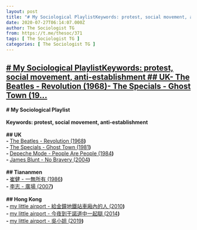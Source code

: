 ```yaml
---
layout: post
title: "# My Sociological PlaylistKeywords: protest, social movement, anti-establishment ## UK- The Beatles - Revolution (1968)- The Specials - Ghost Town (19..."
date: 2020-07-27T06:14:07.000Z
author: The Sociologist TG
from: https://t.me/thesoc/371
tags: [ The Sociologist TG ]
categories: [ The Sociologist TG ]
---
```

<!--1595830447000-->
[# My Sociological PlaylistKeywords: protest, social movement, anti-establishment ## UK- The Beatles - Revolution (1968)- The Specials - Ghost Town (19...](https://t.me/thesoc/371)
------

<div>
<p><b># My Sociological Playlist<br><br>Keywords: protest, social movement, anti-establishment <br><br>## UK<br>- </b><a href="https://youtu.be/BGLGzRXY5Bw" target="_blank" rel="noopener" onclick="return confirm('Open this link?\n\n'+this.href);">The Beatles - Revolution (1968</a><b>)<br>- </b><a href="https://youtu.be/RZ2oXzrnti4" target="_blank" rel="noopener" onclick="return confirm('Open this link?\n\n'+this.href);">The Specials - Ghost Town (1981</a><b>)<br>- </b><a href="https://youtu.be/MzGnX-MbYE4" target="_blank" rel="noopener" onclick="return confirm('Open this link?\n\n'+this.href);">Depeche Mode - People Are People (1984</a><b>)<br>- </b><a href="https://m.youtube.com/watch?v=gh41Wxez9PE" target="_blank" rel="noopener" onclick="return confirm('Open this link?\n\n'+this.href);">James Blunt - No Bravery (2004</a><b>)<br><br>## Tiananmen<br>- </b><a href="https://youtu.be/8BAnTHm4mRI" target="_blank" rel="noopener" onclick="return confirm('Open this link?\n\n'+this.href);">崔健 - 一無所有 (1986</a><b>)<br>- </b><a href="https://youtu.be/zy5tBC2rwe0" target="_blank" rel="noopener" onclick="return confirm('Open this link?\n\n'+this.href);">李志 - 廣場 (2007</a><b>)<br><br>## Hong Kong<br>- </b><a href="https://youtu.be/1DPOq27DBmQ" target="_blank" rel="noopener" onclick="return confirm('Open this link?\n\n'+this.href);">my little airport - 給金鐘地鐵站車廂內的人 (2010</a><b>)<br>- </b><a href="https://youtu.be/5uFR0efVkSU" target="_blank" rel="noopener" onclick="return confirm('Open this link?\n\n'+this.href);">my little airport - 今夜到干諾道中一起瞓 (2014</a><b>)<br>- </b><a href="https://youtu.be/B-I2hbclzXc" target="_blank" rel="noopener" onclick="return confirm('Open this link?\n\n'+this.href);">my little airport - 吳小姐 (2019</a><b>)</b></p>
</div>
